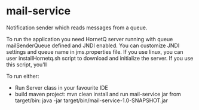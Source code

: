 mail-service
============

Notification sender which reads messages from a queue.

To run the application you need HornetQ server running with queue mailSenderQueue defined and JNDI enabled.
You can customize JNDI settings and queue name in jms.properties file.
If you use linux, you can user installHornetq.sh script to download and initialize the server.
If you use this script, you'll

To run either:
 - Run Server class in your favourite IDE
 - build maven project:
        mvn clean install
   and run mail-service jar from target/bin:
        java -jar target/bin/mail-service-1.0-SNAPSHOT.jar